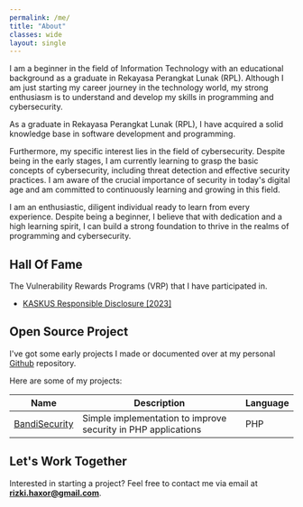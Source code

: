 ```yaml
---
permalink: /me/
title: "About"
classes: wide
layout: single
---
```

I am a beginner in the field of Information Technology with an educational background as a graduate in Rekayasa Perangkat Lunak (RPL). Although I am just starting my career journey in the technology world, my strong enthusiasm is to understand and develop my skills in programming and cybersecurity.

As a graduate in Rekayasa Perangkat Lunak (RPL), I have acquired a solid knowledge base in software development and programming.

Furthermore, my specific interest lies in the field of cybersecurity. Despite being in the early stages, I am currently learning to grasp the basic concepts of cybersecurity, including threat detection and effective security practices. I am aware of the crucial importance of security in today's digital age and am committed to continuously learning and growing in this field.

I am an enthusiastic, diligent individual ready to learn from every experience. Despite being a beginner, I believe that with dedication and a high learning spirit, I can build a strong foundation to thrive in the realms of programming and cybersecurity.

## Hall Of Fame
The Vulnerability Rewards Programs (VRP) that I have participated in.

- [KASKUS Responsible Disclosure [2023]](https://bantuan.kaskus.co.id/hc/id/articles/360026355992-Hall-of-Fame)

## Open Source Project
I've got some early projects I made or documented over at my personal [Github](https://github.com/putunebandi) repository.

Here are some of my projects:

| Name   | Description | Language |
| ------------| ------------| ------------|
| [BandiSecurity](https://github.com/putunebandi/php-security-plugin) | Simple implementation to improve security in PHP applications | PHP |

## Let's Work Together

Interested in starting a project? Feel free to contact me via email at **rizki.haxor@gmail.com**.
